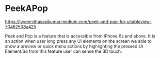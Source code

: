 # PeekAPop
https://lyvennithasasikumar.medium.com/peek-and-pop-for-uitableview-70462508a425


Peek and Pop is a feature that is accessible from iPhone 6s and above. It is an action when user long press any UI elements on the screen we able to show a preview or quick menu actions by highlighting the pressed UI Element.So from this feature user can sense the 3D touch.
